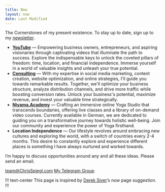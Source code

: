 ```yaml
---
title: Now
layout: now
date: Last Modified
---
```


The Cornerstones of my present existence. To stay up to date, sign up to my [newsletter](/newsletter).

<!-- ## Doing -->

- **[YouTube](/youtube)** — Empowering business owners, entrepreneurs, and aspiring visionaries through captivating videos that illuminate the path to success. Explore the indispensable keys to unlock the coveted pillars of freedom: time, location, and financial independence. Immerse yourself in a world of valuable insights and unleash your true potential.
- **[Consulting](/consulting)** — With my expertise in social media marketing, content creation, website optimization, and online strategies, I'll guide you towards remarkable results. Together, we'll optimize your business structure, analyze distribution channels, and drive more traffic while boosting conversion rates. Unlock your business's potential, maximize revenue, and invest your valuable time strategically.
- **[Niyama.Academy](https://Niyama.Academy/?utm_source=ChrisSpiegl.com)** — Crafting an immersive online Yoga Studio that transcends boundaries, offering live classes and a library of on-demand video courses. Currently available in German, we are dedicated to guiding you on a transformative journey towards holistic well-being. Join our community and experience the power of Yoga firsthand.
- **Location Independence** — Our lifestyle revolves around embracing new cultures and exploring the world, with a switch of countries every 2-4 months. This desire to constantly explore and experience different places is something I have always nurtured and worked towards.

I’m happy to discuss opportunities around any and all these ideas. Please send an email.

<div class="side-by-side">
    <a class="btn btn-block" href="mailto:team@ChrisSpiegl.com" title= "Email me about anything!">team@ChrisSpiegl.com</a>
    <a class="btn btn-block" href="https://crsp.li/tgg" title="Telegram Group">My Telegram Group</a>
</div>

<!-- ## Learning

- **Letting Go of Expectations** — For the longest time I procrastinated way too much because I thought what I am making is not good enough. I am now learning to let that go and just create what I can create in this moment. It's not going to be perfect and that's ok. -->

<!-- ## Reading

I am currently not actively reading. Sometimes I pick up a book but not in any kind of routine. This type of break feels needed to get more work done. -->

<!-- Reading books to better think, work, and live life.

- Limit by Frank Schätzing
- Stillness Is the Key by Ryan Holiday
- Einführung ins Familienaufstellen by Bert Hellinger
- Own the Day, Own Your Life: Optimised Practices for Waking, Working, Learning, Eating, Training, Playing, Sleeping and Sex by Aubrey Marcus

!!! Absorbed in the past months (in order)

1. Deep Work: Rules for Focused Success in a Distracted World Hardcover by Cal Newport
2. Projekt Saturn: Perry Rhodan 2500 by Frank Borsch
3. Man's Search For Meaning: The classic tribute to hope from the Holocaust by Viktor E Frankl
4. The BFG by Roald Dahl
5. Women Who Run with the Wolves by Clarissa Pinkola Estés
6. Unfiltered: No Shame, No Regrets, Just Me by Lily Collins
7. Way of the Warrior Kid by Jocko Willink
8. Liebe dich selbst und es ist egal, wen du heiratest by Eva-Maria Zurhorst
9. The BFG by Roald Dahl
10. How to Love a Woman: On Intimacy and the Erotic Life of Women by Clarissa Pinkola Estes
11. Embodiment - Der Körper in der Psychotherapie by Claas Lahmann
12. happy money by ken honda ([Video Thoughts](https://youtu.be/-TE6oL4KV7E))
13. Wie sich starke Männer und starke Frauen lieben können by Maja & Johannes Storch
14. 12 Rules for Life: An Antidote to Chaos by Jordan B. Peterson

!!! -->

<!-- ## Principles I try to Live By

- **ONE** – One thing at a time. If situation requires, apply Pareto’s Principle. If situation does not require, do what you want first.
- **Externalize distractions** – When working, distractions will surface. If need be, write it down, then return to your Thing. After your session, examine the list. Delete the nonsense, knock off the quick tasks, and delegate the trivial. And then, return to the Thing.
- **Celebrate everyday successes** – Practice gratitude, spread love. Life’s too important to be taken seriously.
- **Competition** – The only competition you have is yourself.
- **Changing people** – You can’t change other people. You can only change yourself..
- **Dauntless** – Fear is a disempowering emotion to live with. Your real self is not filled with fear. Discard it, and you will be set free.
- **STOIC** – Someone who does not give a shit about the stupid things in this world that most people care so much about. Stoics do have emotions, but only for the things in this world that really matter. They are the most real people alive.
  > Group of kids are sitting on a porch. Stoic walks by.
  > Kid – “Hey man, yur a fuckin faggot an you suck cock!”
  > Stoic – “Good for you.”
  > Keeps going. -->

!!! text-center
This page is inspired by [Derek Siver](https://sivers.org/now)’s now page suggestion.
!!!
